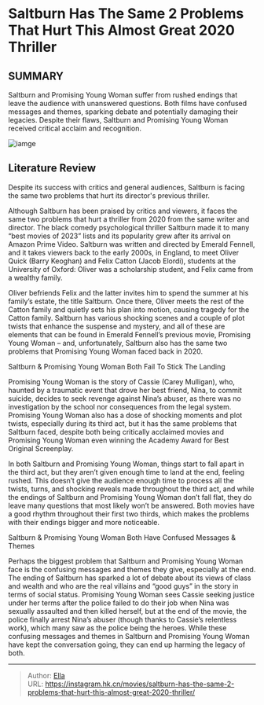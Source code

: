 # Saltburn Has The Same 2 Problems That Hurt This Almost Great 2020 Thriller


## SUMMARY 



  Saltburn and Promising Young Woman suffer from rushed endings that leave the audience with unanswered questions.   Both films have confused messages and themes, sparking debate and potentially damaging their legacies.   Despite their flaws, Saltburn and Promising Young Woman received critical acclaim and recognition.  

![iamge](https://static1.srcdn.com/wordpress/wp-content/uploads/2024/01/cassie-in-promising-young-woman-and-oliver-in-saltburn.jpeg)

## Literature Review

Despite its success with critics and general audiences, Saltburn is facing the same two problems that hurt its director&#39;s previous thriller.




Although Saltburn has been praised by critics and viewers, it faces the same two problems that hurt a thriller from 2020 from the same writer and director. The black comedy psychological thriller Saltburn made it to many “best movies of 2023” lists and its popularity grew after its arrival on Amazon Prime Video. Saltburn was written and directed by Emerald Fennell, and it takes viewers back to the early 2000s, in England, to meet Oliver Quick (Barry Keoghan) and Felix Catton (Jacob Elordi), students at the University of Oxford: Oliver was a scholarship student, and Felix came from a wealthy family.




Oliver befriends Felix and the latter invites him to spend the summer at his family’s estate, the title Saltburn. Once there, Oliver meets the rest of the Catton family and quietly sets his plan into motion, causing tragedy for the Catton family. Saltburn has various shocking scenes and a couple of plot twists that enhance the suspense and mystery, and all of these are elements that can be found in Emerald Fennell’s previous movie, Promising Young Woman – and, unfortunately, Saltburn also has the same two problems that Promising Young Woman faced back in 2020.


 Saltburn &amp; Promising Young Woman Both Fail To Stick The Landing 
          

Promising Young Woman is the story of Cassie (Carey Mulligan), who, haunted by a traumatic event that drove her best friend, Nina, to commit suicide, decides to seek revenge against Nina’s abuser, as there was no investigation by the school nor consequences from the legal system. Promising Young Woman also has a dose of shocking moments and plot twists, especially during its third act, but it has the same problems that Saltburn faced, despite both being critically acclaimed movies and Promising Young Woman even winning the Academy Award for Best Original Screenplay.




In both Saltburn and Promising Young Woman, things start to fall apart in the third act, but they aren’t given enough time to land at the end, feeling rushed. This doesn’t give the audience enough time to process all the twists, turns, and shocking reveals made throughout the third act, and while the endings of Saltburn and Promising Young Woman don’t fall flat, they do leave many questions that most likely won’t be answered. Both movies have a good rhythm throughout their first two thirds, which makes the problems with their endings bigger and more noticeable.



 Saltburn &amp; Promising Young Woman Both Have Confused Messages &amp; Themes 
          

Perhaps the biggest problem that Saltburn and Promising Young Woman face is the confusing messages and themes they give, especially at the end. The ending of Saltburn has sparked a lot of debate about its views of class and wealth and who are the real villains and “good guys” in the story in terms of social status. Promising Young Woman sees Cassie seeking justice under her terms after the police failed to do their job when Nina was sexually assaulted and then killed herself, but at the end of the movie, the police finally arrest Nina’s abuser (though thanks to Cassie’s relentless work), which many saw as the police being the heroes. While these confusing messages and themes in Saltburn and Promising Young Woman have kept the conversation going, they can end up harming the legacy of both.






---

> Author: [Ella](https://instagram.hk.cn/)  
> URL: https://instagram.hk.cn/movies/saltburn-has-the-same-2-problems-that-hurt-this-almost-great-2020-thriller/  


